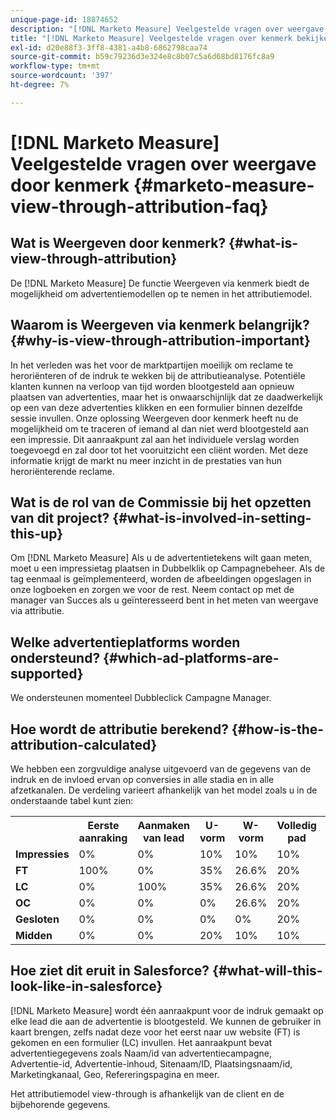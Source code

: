 ```yaml
---
unique-page-id: 18874652
description: "[!DNL Marketo Measure] Veelgestelde vragen over weergave door kenmerk - [!DNL Marketo Measure] - Productdocumentatie"
title: "[!DNL Marketo Measure] Veelgestelde vragen over kenmerk bekijken"
exl-id: d20e88f3-3ff8-4381-a4b8-6862798caa74
source-git-commit: b59c79236d3e324e8c8b07c5a6d68bd8176fc8a9
workflow-type: tm+mt
source-wordcount: '397'
ht-degree: 7%

---
```


# [!DNL Marketo Measure] Veelgestelde vragen over weergave door kenmerk {#marketo-measure-view-through-attribution-faq}

## Wat is Weergeven door kenmerk? {#what-is-view-through-attribution}

De [!DNL Marketo Measure] De functie Weergeven via kenmerk biedt de mogelijkheid om advertentiemodellen op te nemen in het attributiemodel.

## Waarom is Weergeven via kenmerk belangrijk? {#why-is-view-through-attribution-important}

In het verleden was het voor de marktpartijen moeilijk om reclame te heroriënteren of de indruk te wekken bij de attributieanalyse. Potentiële klanten kunnen na verloop van tijd worden blootgesteld aan opnieuw plaatsen van advertenties, maar het is onwaarschijnlijk dat ze daadwerkelijk op een van deze advertenties klikken en een formulier binnen dezelfde sessie invullen. Onze oplossing Weergeven door kenmerk heeft nu de mogelijkheid om te traceren of iemand al dan niet werd blootgesteld aan een impressie. Dit aanraakpunt zal aan het individuele verslag worden toegevoegd en zal door tot het vooruitzicht een cliënt worden. Met deze informatie krijgt de markt nu meer inzicht in de prestaties van hun heroriënterende reclame.

## Wat is de rol van de Commissie bij het opzetten van dit project? {#what-is-involved-in-setting-this-up}

Om [!DNL Marketo Measure] Als u de advertentietekens wilt gaan meten, moet u een impressietag plaatsen in Dubbelklik op Campagnebeheer. Als de tag eenmaal is geïmplementeerd, worden de afbeeldingen opgeslagen in onze logboeken en zorgen we voor de rest. Neem contact op met de manager van Succes als u geïnteresseerd bent in het meten van weergave via attributie.

## Welke advertentieplatforms worden ondersteund? {#which-ad-platforms-are-supported}

We ondersteunen momenteel Dubbleclick Campagne Manager.

## Hoe wordt de attributie berekend? {#how-is-the-attribution-calculated}

We hebben een zorgvuldige analyse uitgevoerd van de gegevens van de indruk en de invloed ervan op conversies in alle stadia en in alle afzetkanalen. De verdeling varieert afhankelijk van het model zoals u in de onderstaande tabel kunt zien:

<table> 
 <colgroup> 
  <col> 
  <col> 
  <col> 
  <col> 
  <col> 
  <col> 
  <col> 
 </colgroup> 
 <tbody> 
  <tr> 
   <th><br></th> 
   <th>Eerste aanraking</th> 
   <th>Aanmaken van lead</th> 
   <th>U-vorm</th> 
   <th>W-vorm</th> 
   <th>Volledig pad</th> 
   <th>Aangepast model</th> 
  </tr> 
  <tr> 
   <td><strong>Impressies</strong></td> 
   <td>0%</td> 
   <td>0%</td> 
   <td>10%</td> 
   <td>10%</td> 
   <td>10%</td> 
   <td>Aangepast</td> 
  </tr> 
  <tr> 
   <td><strong>FT</strong></td> 
   <td>100%</td> 
   <td>0%</td> 
   <td>35%</td> 
   <td>26.6%</td> 
   <td>20%</td> 
   <td>Aangepast</td> 
  </tr> 
  <tr> 
   <td><strong>LC</strong></td> 
   <td>0%</td> 
   <td>100%</td> 
   <td>35%</td> 
   <td>26.6%</td> 
   <td>20%</td> 
   <td>Aangepast</td> 
  </tr> 
  <tr> 
   <td><strong>OC</strong></td> 
   <td>0%</td> 
   <td>0%</td> 
   <td>0%</td> 
   <td>26.6%</td> 
   <td>20%</td> 
   <td>Aangepast</td> 
  </tr> 
  <tr> 
   <td><strong>Gesloten</strong></td> 
   <td>0%</td> 
   <td>0%</td> 
   <td>0%</td> 
   <td>0%</td> 
   <td>20%</td> 
   <td>Aangepast</td> 
  </tr> 
  <tr> 
   <td><strong>Midden</strong></td> 
   <td>0%</td> 
   <td>0%</td> 
   <td>20%</td> 
   <td>10%</td> 
   <td>10%</td> 
   <td>Aangepast</td> 
  </tr> 
 </tbody> 
</table>

## Hoe ziet dit eruit in Salesforce? {#what-will-this-look-like-in-salesforce}

[!DNL Marketo Measure] wordt één aanraakpunt voor de indruk gemaakt op elke lead die aan de advertentie is blootgesteld. We kunnen de gebruiker in kaart brengen, zelfs nadat deze voor het eerst naar uw website (FT) is gekomen en een formulier (LC) invullen. Het aanraakpunt bevat advertentiegegevens zoals Naam/id van advertentiecampagne, Advertentie-id, Advertentie-inhoud, Sitenaam/ID, Plaatsingsnaam/id, Marketingkanaal, Geo, Refereringspagina en meer.

Het attributiemodel view-through is afhankelijk van de client en de bijbehorende gegevens.
